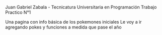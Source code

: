 Juan Gabriel Zabala - Tecnicatura Universitaria en Programación
Trabajo Practico N°1

Una pagina con info básica de los pokemones iniciales
Le voy a ir agregando pokes y funciones a medida que pase el año
